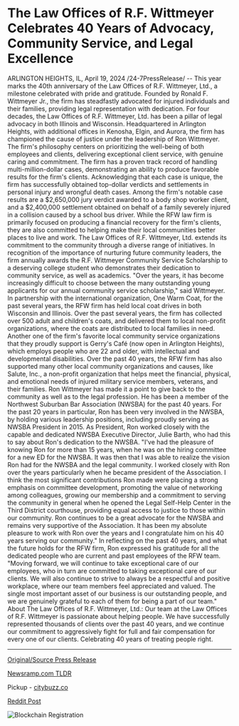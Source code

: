 # The Law Offices of R.F. Wittmeyer Celebrates 40 Years of Advocacy, Community Service, and Legal Excellence

ARLINGTON HEIGHTS, IL, April 19, 2024 /24-7PressRelease/ -- This year marks the 40th anniversary of the Law Offices of R.F. Wittmeyer, Ltd., a milestone celebrated with pride and gratitude. Founded by Ronald F. Wittmeyer Jr., the firm has steadfastly advocated for injured individuals and their families, providing legal representation with dedication.  For four decades, the Law Offices of R.F. Wittmeyer, Ltd. has been a pillar of legal advocacy in both Illinois and Wisconsin. Headquartered in Arlington Heights, with additional offices in Kenosha, Elgin, and Aurora, the firm has championed the cause of justice under the leadership of Ron Wittmeyer. The firm's philosophy centers on prioritizing the well-being of both employees and clients, delivering exceptional client service, with genuine caring and commitment.  The firm has a proven track record of handling multi-million-dollar cases, demonstrating an ability to produce favorable results for the firm's clients. Acknowledging that each case is unique, the firm has successfully obtained top-dollar verdicts and settlements in personal injury and wrongful death cases.  Among the firm's notable case results are a $2,650,000 jury verdict awarded to a body shop worker client, and a $2,400,000 settlement obtained on behalf of a family severely injured in a collision caused by a school bus driver.  While the RFW law firm is primarily focused on producing a financial recovery for the firm's clients, they are also committed to helping make their local communities better places to live and work. The Law Offices of R.F. Wittmeyer, Ltd. extends its commitment to the community through a diverse range of initiatives. In recognition of the importance of nurturing future community leaders, the firm annually awards the R.F. Wittmeyer Community Service Scholarship to a deserving college student who demonstrates their dedication to community service, as well as academics. "Over the years, it has become increasingly difficult to choose between the many outstanding young applicants for our annual community service scholarship," said Wittmeyer.  In partnership with the international organization, One Warm Coat, for the past several years, the RFW firm has held local coat drives in both Wisconsin and Illinois. Over the past several years, the firm has collected over 500 adult and children's coats, and delivered them to local non-profit organizations, where the coats are distributed to local families in need. Another one of the firm's favorite local community service organizations that they proudly support is Gerry's Café (now open in Arlington Heights), which employs people who are 22 and older, with intellectual and developmental disabilities. Over the past 40 years, the RFW firm has also supported many other local community organizations and causes, like Salute, Inc., a non-profit organization that helps meet the financial, physical, and emotional needs of injured military service members, veterans, and their families.   Ron Wittmeyer has made it a point to give back to the community as well as to the legal profession. He has been a member of the Northwest Suburban Bar Association (NWSBA) for the past 40 years. For the past 20 years in particular, Ron has been very involved in the NWSBA, by holding various leadership positions, including proudly serving as NWSBA President in 2015. As President, Ron worked closely with the capable and dedicated NWSBA Executive Director, Julie Barth, who had this to say about Ron's dedication to the NWSBA.  "I've had the pleasure of knowing Ron for more than 15 years, when he was on the hiring committee for a new ED for the NWSBA. It was then that I was able to realize the vision Ron had for the NWSBA and the legal community. I worked closely with Ron over the years particularly when he became president of the Association. I think the most significant contributions Ron made were placing a strong emphasis on committee development, promoting the value of networking among colleagues, growing our membership and a commitment to serving the community in general when he opened the Legal Self-Help Center in the Third District courthouse, providing equal access to justice to those within our community. Ron continues to be a great advocate for the NWSBA and remains very supportive of the Association. It has been my absolute pleasure to work with Ron over the years and I congratulate him on his 40 years serving our community."  In reflecting on the past 40 years, and what the future holds for the RFW firm, Ron expressed his gratitude for all the dedicated people who are current and past employees of the RFW team. "Moving forward, we will continue to take exceptional care of our employees, who in turn are committed to taking exceptional care of our clients. We will also continue to strive to always be a respectful and positive workplace, where our team members feel appreciated and valued. The single most important asset of our business is our outstanding people, and we are genuinely grateful to each of them for being a part of our team."  About The Law Offices of R.F. Wittmeyer, Ltd.:  Our team at the Law Offices of R.F. Wittmeyer is passionate about helping people. We have successfully represented thousands of clients over the past 40 years, and we continue our commitment to aggressively fight for full and fair compensation for every one of our clients. Celebrating 40 years of treating people right. 

---

[Original/Source Press Release](https://www.24-7pressrelease.com/press-release/510201/the-law-offices-of-rf-wittmeyer-celebrates-40-years-of-advocacy-community-service-and-legal-excellence)
                    

[Newsramp.com TLDR](https://newsramp.com/curated-news/law-offices-of-r-f-wittmeyer-ltd-celebrates-40-years-of-legal-advocacy/b4035c842090b155a938f4cd8fd10104) 


Pickup - [citybuzz.co](https://citybuzz.co/2024/04/19/the-law-offices-of-r-f-wittmeyer-celebrates-40-years-of-advocacy-community-service-and-legal-excellence)
 



[Reddit Post](https://www.reddit.com/r/Business_NewsRamp/comments/1c87510/law_offices_of_rf_wittmeyer_ltd_celebrates_40/) 



![Blockchain Registration](https://cdn.newsramp.app/24-7PressRelease/qrcode/244/19/knobRs_V.webp)